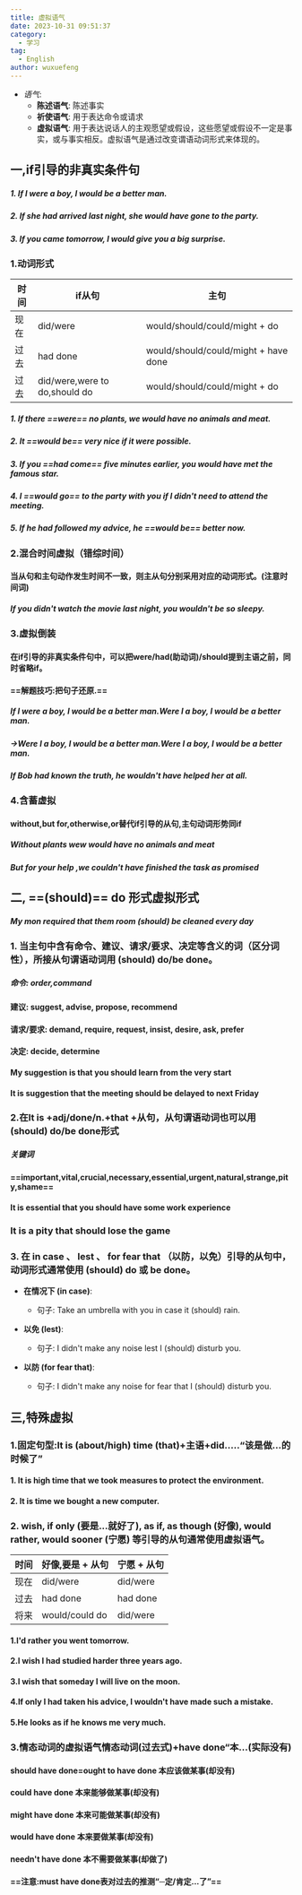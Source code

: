 ```yaml
---
title: 虚拟语气
date: 2023-10-31 09:51:37
category:
  - 学习
tag:
  - English
author: wuxuefeng
---
```

- *语气*:
  - **陈述语气**: 陈述事实
  - **祈使语气**: 用于表达命令或请求
  - **虚拟语气**: 用于表达说话人的主观愿望或假设，这些愿望或假设不一定是事实，或与事实相反。虚拟语气是通过改变谓语动词形式来体现的。

## 一,if引导的非真实条件句

##### 1. If I were a boy, I would be a better man.
##### 2. If she had arrived last night, she would have gone to the party.
##### 3. If you came tomorrow, I would give you a big surprise.

### 1.动词形式
| 时间   | if从句       | 主句                                      |
|--------|--------------|------------------------------------------|
| 现在   | did/were     | would/should/could/might + do      |
| 过去   | had done     | would/should/could/might + have done   |
| 过去   | did/were,were to do,should do     | would/should/could/might + do  |     

##### 1. If there ==were== no plants, we would have no animals and meat.
##### 2. It ==would be== very nice if  it were possible.
##### 3. If you ==had come== five minutes earlier, you would have met the famous star.
##### 4. I ==would go== to the party with you if I didn't need to attend the meeting.
##### 5. If he had followed my advice, he ==would be== better now.


### 2.混合时间虚拟（错综时间）
#### 当从句和主句动作发生时间不一致，则主从句分别采用对应的动词形式。(注意时间词)

##### If you didn't watch the movie last night, you wouldn't be so sleepy.

### 3.虚拟倒装
#### 在if引导的非真实条件句中，可以把were/had(助动词)/should提到主语之前，同时省略if。
#### ==解题技巧:把句子还原.==

#####   If I were a boy, I would be a better man.Were I a boy, I would be a better man.
#####  ->Were I a boy, I would be a better man.Were I a boy, I would be a better man.
#####  If Bob had known the truth, he wouldn't have helped her at all.

### 4.含蓄虚拟

#### without,but for,otherwise,or替代if引导的从句,主句动词形势同if

##### Without plants wew would have no animals and meat

##### But for your help ,we couldn't have finished the task as promised

## 二, ==(should)== do 形式虚拟形式

##### My mon required that them room (should) be cleaned every day

### 1. 当主句中含有命令、建议、请求/要求、决定等含义的词（区分词性），所接从句谓语动词用 (should) do/be done。

##### 命令: order,command 

#### 建议: suggest, advise, propose, recommend

#### 请求/要求: demand, require, request, insist, desire, ask, prefer

#### 决定: decide, determine 

#### My suggestion is that you should learn from the very start

#### It is suggestion that the meeting should be delayed to next Friday

### 2.在It is +adj/done/n.+that +从句，从句谓语动词也可以用(should) do/be done形式

##### 关键词
#### ==important,vital,crucial,necessary,essential,urgent,natural,strange,pity,shame==

#### It is essential that you should have some work experience
### It is a pity that should lose the game

### 3. 在  in case 、 lest 、 for fear that （以防，以免）引导的从句中，动词形式通常使用 (should) do 或 be done。

- **在情况下 (in case)**:
  - 句子: Take an umbrella with you in case it (should) rain.

- **以免 (lest)**:
  - 句子: I didn't make any noise lest I (should) disturb you.

- **以防 (for fear that)**:
  - 句子: I didn't make any noise for fear that I (should) disturb you.

## 三,特殊虚拟
### 1.固定句型:It is (about/high) time (that)+主语+did.....“该是做...的时候了”
#### 1. It is high time that we took measures to protect the environment.
#### 2. It is time we bought a new computer.

### 2.  wish,   if only  (要是...就好了),  as if,   as though  (好像),  would rather,   would sooner  (宁愿) 等引导的从句通常使用虚拟语气。

| 时间   | 好像,要是 + 从句  | 宁愿 + 从句 |
|--------|---------------------------|--------------|
| 现在   | did/were                  | did/were     |
| 过去   | had done                  | had done     |
| 将来   | would/could do            | did/were     |

#### 1.I'd rather you went tomorrow.
#### 2.I wish I had studied harder three years ago.
#### 3.I wish that someday I will live on the moon.
#### 4.If only I had taken his advice, I wouldn't have made such a mistake.
#### 5.He looks as if he knows me very much.

### 3.情态动词的虚拟语气情态动词(过去式)+have done“本...(实际没有)
#### should have done=ought to have done 本应该做某事(却没有)
#### could have done 本来能够做某事(却没有)
#### might have done 本来可能做某事(却没有)
#### would have done 本来要做某事(却没有)
#### needn't have done 本不需要做某事(却做了)
#### ==注意:must have done表对过去的推测“─定/肯定...了”==